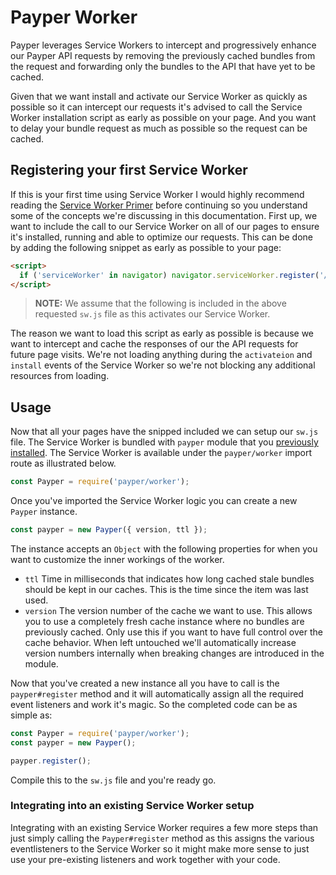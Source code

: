 # Payper Worker

Payper leverages Service Workers to intercept and progressively enhance our
Payper API requests by removing the previously cached bundles from the request
and forwarding only the bundles to the API that have yet to be cached.

Given that we want install and activate our Service Worker as quickly as
possible so it can intercept our requests it's advised to call the Service
Worker installation script as early as possible on your page. And you want to
delay your bundle request as much as possible so the request can be cached.

## Registering your first Service Worker

If this is your first time using Service Worker I would highly recommend reading
the [Service Worker Primer][primer] before continuing so you understand some of
the concepts we're discussing in this documentation. First up, we want to
include the call to our Service Worker on all of our pages to ensure it's
installed, running and able to optimize our requests. This can be done by adding
the following snippet as early as possible to your page:

```html
<script>
  if ('serviceWorker' in navigator) navigator.serviceWorker.register('/sw.js');
</script>
```

> **NOTE:** We assume that the following is included in the above requested
> `sw.js` file as this activates our Service Worker.

The reason we want to load this script as early as possible is because we want
to intercept and cache the responses of our the API requests for future page
visits. We're not loading anything during the `activateion` and `install` events
of the Service Worker so we're not blocking any additional resources from
loading.

## Usage

Now that all your pages have the snipped included we can setup our `sw.js` file.
The Service Worker is bundled with `payper` module that you [previously
installed][install]. The Service Worker is available under the `payper/worker`
import route as illustrated below.

```js
const Payper = require('payper/worker');
```

Once you've imported the Service Worker logic you can create a new `Payper`
instance.

```js
const payper = new Payper({ version, ttl });
```

The instance accepts an `Object` with the following properties for when you want
to customize the inner workings of the worker.

- `ttl` Time in milliseconds that indicates how long cached stale bundles should
  be kept in our caches. This is the time since the item was last used. 
- `version` The version number of the cache we want to use. This allows you to
  use a completely fresh cache instance where no bundles are previously cached.
  Only use this if you want to have full control over the cache behavior. When
  left untouched we'll automatically increase version numbers internally when
  breaking changes are introduced in the module.

Now that you've created a new instance all you have to call is the
`payper#register` method and it will automatically assign all the required event
listeners and work it's magic. So the completed code can be as simple as:

```js
const Payper = require('payper/worker');
const payper = new Payper();

payper.register();
```

Compile this to the `sw.js` file and you're ready go. 

### Integrating into an existing Service Worker setup

Integrating with an existing Service Worker requires a few more steps than just
simply calling the `Payper#register` method as this assigns the various
eventlisteners to the Service Worker so it might make more sense to just use
your pre-existing listeners and work together with your code.

[primer]: https://developers.google.com/web/fundamentals/primers/service-workers
[install]: https://github.com/3rd-Eden/payper#installation
